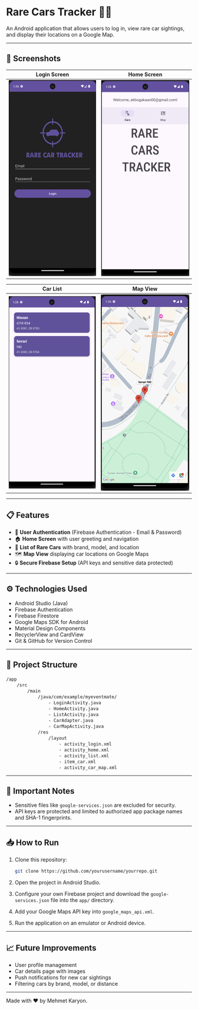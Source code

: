 
# Rare Cars Tracker 🚗📍

An Android application that allows users to log in, view rare car sightings, and display their locations on a Google Map.

---

## 📸 Screenshots

| Login Screen | Home Screen |
|:-------------:|:-----------:|
| ![Login](screenshots/login.png) | ![Home](screenshots/home.png) |

| Car List | Map View |
|:--------:|:--------:|
| ![List](screenshots/list.png) | ![Map](screenshots/map.png) |

---

## 📋 Features

- 🔐 **User Authentication** (Firebase Authentication - Email & Password)
- 🏠 **Home Screen** with user greeting and navigation
- 📃 **List of Rare Cars** with brand, model, and location
- 🗺️ **Map View** displaying car locations on Google Maps
- 🔒 **Secure Firebase Setup** (API keys and sensitive data protected)

---

## ⚙️ Technologies Used

- Android Studio (Java)
- Firebase Authentication
- Firebase Firestore
- Google Maps SDK for Android
- Material Design Components
- RecyclerView and CardView
- Git & GitHub for Version Control

---

## 🚀 Project Structure

```
/app
    /src
        /main
            /java/com/example/myeventmate/
                - LoginActivity.java
                - HomeActivity.java
                - ListActivity.java
                - CarAdapter.java
                - CarMapActivity.java
            /res
                /layout
                    - activity_login.xml
                    - activity_home.xml
                    - activity_list.xml
                    - item_car.xml
                    - activity_car_map.xml
```

---

## 🔑 Important Notes

- Sensitive files like `google-services.json` are excluded for security.
- API keys are protected and limited to authorized app package names and SHA-1 fingerprints.

---

## 📥 How to Run

1. Clone this repository:
    ```bash
    git clone https://github.com/yourusername/yourrepo.git
    ```

2. Open the project in Android Studio.

3. Configure your own Firebase project and download the `google-services.json` file into the `app/` directory.

4. Add your Google Maps API key into `google_maps_api.xml`.

5. Run the application on an emulator or Android device.

---

## 📈 Future Improvements

- User profile management
- Car details page with images
- Push notifications for new car sightings
- Filtering cars by brand, model, or distance

---

Made with ❤️ by Mehmet Karyon.
